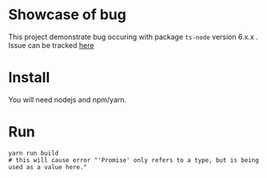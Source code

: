 # Showcase of bug
This project demonstrate bug occuring with package `ts-node` version 6.x.x .
Issue can be tracked [here](https://github.com/TypeStrong/ts-node/issues/573)

# Install
You will need nodejs and npm/yarn.

# Run
```
yarn run build
# this will cause error "'Promise' only refers to a type, but is being used as a value here."
```
